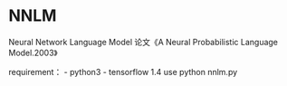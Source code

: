 # NNLM
Neural Network Language Model 论文《A Neural Probabilistic Language Model.2003》

requirement：
	- python3
	- tensorflow 1.4
use
	python nnlm.py

